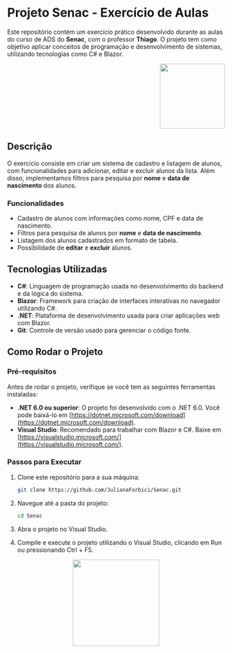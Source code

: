 # Projeto Senac - Exercício de Aulas

Este repositório contém um exercício prático desenvolvido durante as aulas do curso de ADS do **Senac**, com o professor **Thiago**. O projeto tem como objetivo aplicar conceitos de programação e desenvolvimento de sistemas, utilizando tecnologias como C# e Blazor.

<p align="right">
    <img src="https://media.tenor.com/X6oLkn9sBewAAAAj/sparklepandalana-penguin.gif" width="150" height="150" />
</p>

## Descrição

O exercício consiste em criar um sistema de cadastro e listagem de alunos, com funcionalidades para adicionar, editar e excluir alunos da lista. Além disso, implementamos filtros para pesquisa por **nome** e **data de nascimento** dos alunos.

### Funcionalidades

- Cadastro de alunos com informações como nome, CPF e data de nascimento.
- Filtros para pesquisa de alunos por **nome** e **data de nascimento**.
- Listagem dos alunos cadastrados em formato de tabela.
- Possibilidade de **editar** e **excluir** alunos.
  
## Tecnologias Utilizadas

- **C#**: Linguagem de programação usada no desenvolvimento do backend e da lógica do sistema.
- **Blazor**: Framework para criação de interfaces interativas no navegador utilizando C#.
- **.NET**: Plataforma de desenvolvimento usada para criar aplicações web com Blazor.
- **Git**: Controle de versão usado para gerenciar o código fonte.

## Como Rodar o Projeto

### Pré-requisitos

Antes de rodar o projeto, verifique se você tem as seguintes ferramentas instaladas:

- **.NET 6.0 ou superior**: O projeto foi desenvolvido com o .NET 6.0. Você pode baixá-lo em [https://dotnet.microsoft.com/download](https://dotnet.microsoft.com/download).
- **Visual Studio**: Recomendado para trabalhar com Blazor e C#. Baixe em [https://visualstudio.microsoft.com/](https://visualstudio.microsoft.com/).

### Passos para Executar

1. Clone este repositório para a sua máquina:

   ```bash
   git clone https://github.com/JulianaForbici/Senac.git

2. Navegue até a pasta do projeto:

    ```bash
    cd Senac

3. Abra o projeto no Visual Studio.

4. Compile e execute o projeto utilizando o Visual Studio, clicando em Run ou pressionando Ctrl + F5.

<p align="center">
    <img src="https://i.pinimg.com/originals/d0/bf/c7/d0bfc76da6de38f91bcec23efe85082a.gif" width="200" height="200" />
</p>

